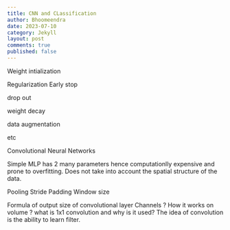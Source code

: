 ```yaml
---
title: CNN and CLassification
author: Bhoomeendra 
date: 2023-07-10
category: Jekyll
layout: post
comments: true
published: false
---
```


Weight intialization

Regularization
 Early stop 
 
 drop out 
 
 weight decay 
 
 data augmentation 

 etc

Convolutional Neural Networks

Simple MLP has 2 many parameters hence computationlly expensive and prone to overfitting. Does not take into account the spatial structure of the data.

Pooling
Stride
Padding
Window size

Formula of output size of convolutional layer
Channels ?
How it works on volume ?
what is 1x1 convolution and why is it used?
The idea of convolution is the ability to learn filter.